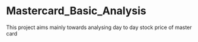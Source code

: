 # Mastercard_Basic_Analysis
This project aims mainly towards analysing day to day stock price of master card
